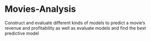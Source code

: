 # Movies-Analysis
Construct and evaluate different kinds of models to predict a movie’s revenue and profitability as well as evaluate models and find the best predictive model
